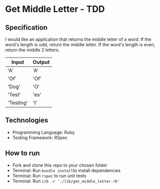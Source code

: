 
# Get Middle Letter - TDD

## Specification

I would like an application that returns the middle letter of a word. If the word's length is odd, return the middle letter. If the word's length is even, return the middle 2 letters. 

| Input   | Output |
|---        |---         |
| 'A' | 'A' |
| 'Of' | 'Of' |
| 'Dog' | 'O' |
| 'Test' | 'es' |
| 'Testing' | 't' |


## Technologies

- Programming Language: Ruby
- Testing Framework: RSpec

## How to run

- Fork and clone this repo to your chosen folder
- Terminal: Run ```bundle install```to install dependencies
- Terminal: Run ```rspec``` to run unit tests
- Terminal: Run ```irb -r './lib/get_middle_letter.rb'```
